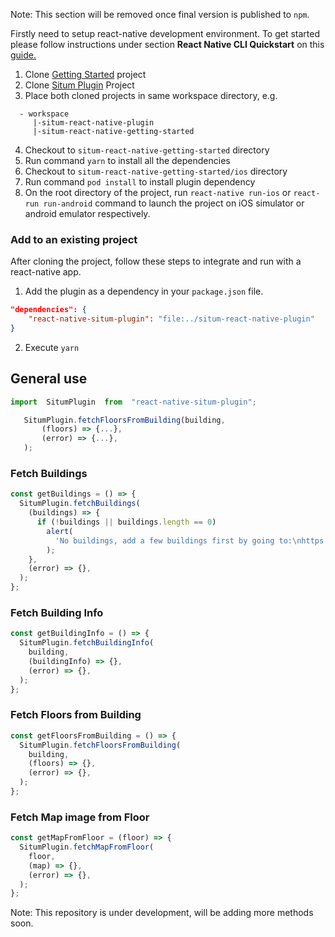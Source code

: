 Note: This section will be removed once final version is published to `npm`.

Firstly need to setup react-native development environment. To get started please follow instructions under section **React Native CLI Quickstart** on this [guide.](https://reactnative.dev/docs/environment-setup)

1. Clone [Getting Started](https://github.com/situmtech/situm-react-native-plugin) project
2. Clone [Situm Plugin](https://github.com/situmtech/situm-react-native-plugin) Project
3. Place both cloned projects in same workspace directory, e.g.

```
  - workspace
     |-situm-react-native-plugin
     |-situm-react-native-getting-started
```

4. Checkout to `situm-react-native-getting-started` directory
5. Run command `yarn` to install all the dependencies
6. Checkout to `situm-react-native-getting-started/ios` directory
7. Run command `pod install` to install plugin dependency
8. On the root directory of the project, run `react-native run-ios` or `react-run run-android` command to launch the project on iOS simulator or android emulator respectively.

### Add to an existing project

After cloning the project, follow these steps to integrate and run with a react-native app.

1. Add the plugin as a dependency in your `package.json` file.

```json
"dependencies": {
	"react-native-situm-plugin": "file:../situm-react-native-plugin"
}
```

2. Execute `yarn`

## General use

```js
import  SitumPlugin  from  "react-native-situm-plugin";

   SitumPlugin.fetchFloorsFromBuilding(building,
       (floors) => {...},
       (error) => {...},
   );
```

### Fetch Buildings

```js
const getBuildings = () => {
  SitumPlugin.fetchBuildings(
    (buildings) => {
      if (!buildings || buildings.length == 0)
        alert(
          'No buildings, add a few buildings first by going to:\nhttps://dashboard.situm.es/buildings',
        );
    },
    (error) => {},
  );
};
```

### Fetch Building Info

```js
const getBuildingInfo = () => {
  SitumPlugin.fetchBuildingInfo(
    building,
    (buildingInfo) => {},
    (error) => {},
  );
};
```

### Fetch Floors from Building

```js
const getFloorsFromBuilding = () => {
  SitumPlugin.fetchFloorsFromBuilding(
    building,
    (floors) => {},
    (error) => {},
  );
};
```

### Fetch Map image from Floor

```js
const getMapFromFloor = (floor) => {
  SitumPlugin.fetchMapFromFloor(
    floor,
    (map) => {},
    (error) => {},
  );
};
```

Note: This repository is under development, will be adding more methods soon.
